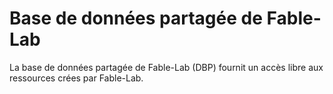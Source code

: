 # Base de données partagée de Fable-Lab

La base de données partagée de Fable-Lab (DBP) fournit un accès libre aux ressources crées par Fable-Lab.
